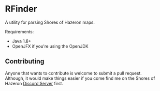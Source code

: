 # RFinder

A utility for parsing Shores of Hazeron maps.

Requirements:

* Java 1.8+
* OpenJFX if you're using the OpenJDK

Contributing
------------
Anyone that wants to contribute is welcome to submit a pull request. Although, it would make things easier if you come
find me on the Shores of Hazeron [Discord Server](https://discord.gg/CPrpDzJ) first.
